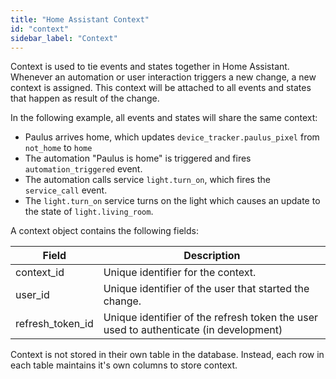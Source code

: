 ```yaml
---
title: "Home Assistant Context"
id: "context"
sidebar_label: "Context"
---
```


Context is used to tie events and states together in Home Assistant. Whenever an automation or user interaction triggers a new change, a new context is assigned. This context will be attached to all events and states that happen as result of the change.

In the following example, all events and states will share the same context:

-   Paulus arrives home, which updates `device_tracker.paulus_pixel` from `not_home` to `home`
-   The automation "Paulus is home" is triggered and fires `automation_triggered` event.
-   The automation calls service `light.turn_on`, which fires the `service_call` event.
-   The `light.turn_on` service turns on the light which causes an update to the state of `light.living_room`.

A context object contains the following fields:

| Field            | Description                                                                           |
| ---------------- | ------------------------------------------------------------------------------------- |
| context_id       | Unique identifier for the context.                                                    |
| user_id          | Unique identifier of the user that started the change.                                |
| refresh_token_id | Unique identifier of the refresh token the user used to authenticate (in development) |

Context is not stored in their own table in the database. Instead, each row in each table maintains it's own columns to store context.
